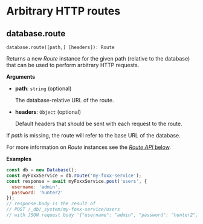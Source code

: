 <!-- don't edit here, it's from https://@github.com/arangodb/arangojs.git / docs/Drivers/ -->
# Arbitrary HTTP routes

## database.route

`database.route([path,] [headers]): Route`

Returns a new _Route_ instance for the given path (relative to the database)
that can be used to perform arbitrary HTTP requests.

**Arguments**

* **path**: `string` (optional)

  The database-relative URL of the route.

* **headers**: `Object` (optional)

  Default headers that should be sent with each request to the route.

If _path_ is missing, the route will refer to the base URL of the database.

For more information on _Route_ instances see the
[_Route API_ below](../Route.md).

**Examples**

```js
const db = new Database();
const myFoxxService = db.route('my-foxx-service');
const response = await myFoxxService.post('users', {
  username: 'admin',
  password: 'hunter2'
});
// response.body is the result of
// POST /_db/_system/my-foxx-service/users
// with JSON request body '{"username": "admin", "password": "hunter2"}'
```
